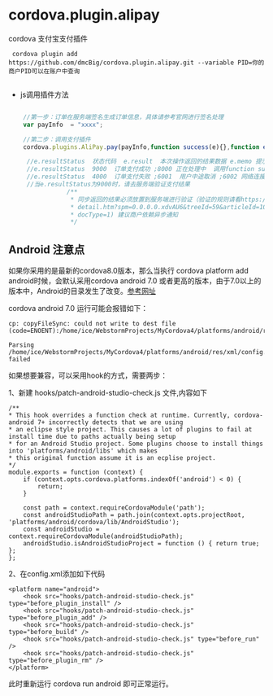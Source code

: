 # cordova.plugin.alipay

cordova 支付宝支付插件

```
 cordova plugin add https://github.com/dmcBig/cordova.plugin.alipay.git --variable PID=你的商户PID可以在账户中查询
 
```

* js调用插件方法

```js

    //第一步：订单在服务端签名生成订单信息，具体请参考官网进行签名处理
    var payInfo  = "xxxx";

    //第二步：调用支付插件        	
    cordova.plugins.AliPay.pay(payInfo,function success(e){},function error(e){});

	 //e.resultStatus  状态代码  e.result  本次操作返回的结果数据 e.memo 提示信息
	 //e.resultStatus  9000  订单支付成功 ;8000 正在处理中  调用function success
	 //e.resultStatus  4000  订单支付失败 ;6001  用户中途取消 ;6002 网络连接出错  调用function error
	 //当e.resultStatus为9000时，请去服务端验证支付结果
	 			/**
				 * 同步返回的结果必须放置到服务端进行验证（验证的规则请看https://doc.open.alipay.com/doc2/
				 * detail.htm?spm=0.0.0.0.xdvAU6&treeId=59&articleId=103665&
				 * docType=1) 建议商户依赖异步通知
				 */

```

## Android 注意点

如果你采用的是最新的cordova8.0版本，那么当执行 cordova platform add android时候，会默认采用cordova android 7.0 或者更高的版本，由于7.0以上的版本中，Android的目录发生了改变。[参考网址](https://cordova.apache.org/announcements/2017/12/04/cordova-android-7.0.0.html)

cordova android 7.0 运行可能会报错如下：
```
cp: copyFileSync: could not write to dest file (code=ENOENT):/home/ice/WebstormProjects/MyCordova4/platforms/android/res/xml/config.xml

Parsing /home/ice/WebstormProjects/MyCordova4/platforms/android/res/xml/config.xml failed
```

如果想要兼容，可以采用hook的方式，需要两步：

1、新建 hooks/patch-android-studio-check.js 文件,内容如下

```
/**
* This hook overrides a function check at runtime. Currently, cordova-android 7+ incorrectly detects that we are using
* an eclipse style project. This causes a lot of plugins to fail at install time due to paths actually being setup
* for an Android Studio project. Some plugins choose to install things into 'platforms/android/libs' which makes
* this original function assume it is an ecplise project.
*/
module.exports = function (context) {
    if (context.opts.cordova.platforms.indexOf('android') < 0) {
        return;
    }

    const path = context.requireCordovaModule('path');
    const androidStudioPath = path.join(context.opts.projectRoot, 'platforms/android/cordova/lib/AndroidStudio');
    const androidStudio = context.requireCordovaModule(androidStudioPath);
    androidStudio.isAndroidStudioProject = function () { return true; };
};
```

2、在config.xml添加如下代码

```
<platform name="android">
    <hook src="hooks/patch-android-studio-check.js" type="before_plugin_install" />
    <hook src="hooks/patch-android-studio-check.js" type="before_plugin_add" />
    <hook src="hooks/patch-android-studio-check.js" type="before_build" />
    <hook src="hooks/patch-android-studio-check.js" type="before_run" />
    <hook src="hooks/patch-android-studio-check.js" type="before_plugin_rm" />
</platform>
```
此时重新运行 cordova run android 即可正常运行。
